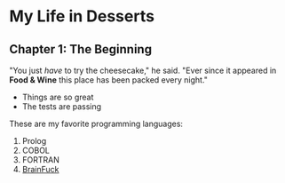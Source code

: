 # My Life in Desserts

## Chapter 1: The Beginning

"You just *have* to try the cheesecake," he said. "Ever since it appeared in
**Food & Wine** this place has been packed every night."

* Things are so great
* The tests are passing

These are my favorite programming languages:

1. Prolog
2. COBOL
3. FORTRAN
4. [BrainFuck](http://www.muppetlabs.com/~breadbox/bf/)